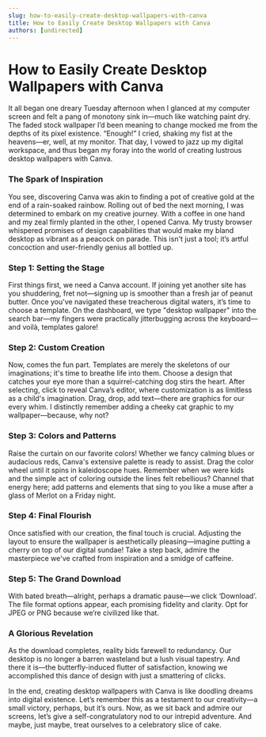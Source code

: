 ```yaml
---
slug: how-to-easily-create-desktop-wallpapers-with-canva
title: How to Easily Create Desktop Wallpapers with Canva
authors: [undirected]
---
```


# How to Easily Create Desktop Wallpapers with Canva

It all began one dreary Tuesday afternoon when I glanced at my computer screen and felt a pang of monotony sink in—much like watching paint dry. The faded stock wallpaper I’d been meaning to change mocked me from the depths of its pixel existence. “Enough!” I cried, shaking my fist at the heavens—er, well, at my monitor. That day, I vowed to jazz up my digital workspace, and thus began my foray into the world of creating lustrous desktop wallpapers with Canva.

### The Spark of Inspiration

You see, discovering Canva was akin to finding a pot of creative gold at the end of a rain-soaked rainbow. Rolling out of bed the next morning, I was determined to embark on my creative journey. With a coffee in one hand and my zeal firmly planted in the other, I opened Canva. My trusty browser whispered promises of design capabilities that would make my bland desktop as vibrant as a peacock on parade. This isn't just a tool; it’s artful concoction and user-friendly genius all bottled up.

### Step 1: Setting the Stage

First things first, we need a Canva account. If joining yet another site has you shuddering, fret not—signing up is smoother than a fresh jar of peanut butter. Once you've navigated these treacherous digital waters, it’s time to choose a template. On the dashboard, we type "desktop wallpaper" into the search bar—my fingers were practically jitterbugging across the keyboard—and voilà, templates galore! 

### Step 2: Custom Creation

Now, comes the fun part. Templates are merely the skeletons of our imaginations; it's time to breathe life into them. Choose a design that catches your eye more than a squirrel-catching dog stirs the heart. After selecting, click to reveal Canva’s editor, where customization is as limitless as a child's imagination. Drag, drop, add text—there are graphics for our every whim. I distinctly remember adding a cheeky cat graphic to my wallpaper—because, why not?

### Step 3: Colors and Patterns

Raise the curtain on our favorite colors! Whether we fancy calming blues or audacious reds, Canva's extensive palette is ready to assist. Drag the color wheel until it spins in kaleidoscope hues. Remember when we were kids and the simple act of coloring outside the lines felt rebellious? Channel that energy here; add patterns and elements that sing to you like a muse after a glass of Merlot on a Friday night. 

### Step 4: Final Flourish

Once satisfied with our creation, the final touch is crucial. Adjusting the layout to ensure the wallpaper is aesthetically pleasing—imagine putting a cherry on top of our digital sundae! Take a step back, admire the masterpiece we've crafted from inspiration and a smidge of caffeine. 

### Step 5: The Grand Download

With bated breath—alright, perhaps a dramatic pause—we click ‘Download’. The file format options appear, each promising fidelity and clarity. Opt for JPEG or PNG because we’re civilized like that. 

### A Glorious Revelation

As the download completes, reality bids farewell to redundancy. Our desktop is no longer a barren wasteland but a lush visual tapestry. And there it is—the butterfly-induced flutter of satisfaction, knowing we accomplished this dance of design with just a smattering of clicks.

In the end, creating desktop wallpapers with Canva is like doodling dreams into digital existence. Let’s remember this as a testament to our creativity—a small victory, perhaps, but it’s ours. Now, as we sit back and admire our screens, let’s give a self-congratulatory nod to our intrepid adventure. And maybe, just maybe, treat ourselves to a celebratory slice of cake.